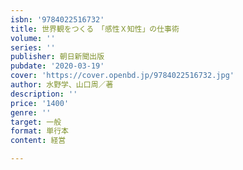 ```yaml
---
isbn: '9784022516732'
title: 世界観をつくる　「感性Ｘ知性」の仕事術
volume: ''
series: ''
publisher: 朝日新聞出版
pubdate: '2020-03-19'
cover: 'https://cover.openbd.jp/9784022516732.jpg'
author: 水野学、山口周／著
description: ''
price: '1400'
genre: ''
target: 一般
format: 単行本
content: 経営

---
```

